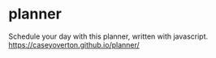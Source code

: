# planner
Schedule your day with this planner, written with javascript. 
https://caseyoverton.github.io/planner/
